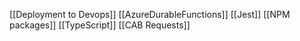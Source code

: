 [[Deployment to Devops]]
[[AzureDurableFunctions]]
[[Jest]]
[[NPM packages]]
[[TypeScript]]
[[CAB Requests]]